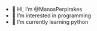 - 👋 Hi, I’m @ManosPerpirakes
- 👀 I’m interested in programming
- 🌱 I’m currently learning python

<!---
ManosPerpirakes/ManosPerpirakes is a ✨ special ✨ repository because its `README.md` (this file) appears on your GitHub profile.
You can click the Preview link to take a look at your changes.
--->
